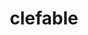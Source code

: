 ---
id: 36
title: clefable
types: [fairy]
image: https://raw.githubusercontent.com/PokeAPI/sprites/master/sprites/pokemon/36.png
---